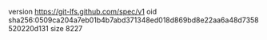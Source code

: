 version https://git-lfs.github.com/spec/v1
oid sha256:0509ca204a7eb01b4b7abd371348ed018d869bd8e22aa6a48d7358520220d131
size 8227
